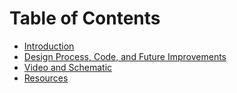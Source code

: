 # Table of Contents #

  * [Introduction](https://code.google.com/p/ece387-self-balancing-robot/wiki/Introduction)
  * [Design Process, Code, and Future Improvements](https://code.google.com/p/ece387-self-balancing-robot/wiki/TheCode)
  * [Video and Schematic](https://code.google.com/p/ece387-self-balancing-robot/wiki/VideoandSchematic?ts=1399154709&updated=VideoandSchematic)
  * [Resources](https://code.google.com/p/ece387-self-balancing-robot/wiki/Resources)